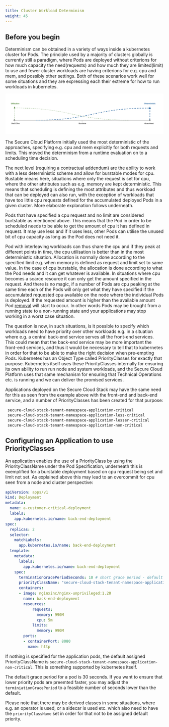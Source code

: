 ```yaml
---
title: Cluster Workload Determinism
weight: 45
---
```


## Before you begin

Determinism can be obtained in a variety of ways inside a kubernetes cluster for Pods. 
The principle used by a majority of clusters globally is currently still a paradigm, where Pods are deployed without criterions for how much capacity the need(requests) and how much they are limited(limit) to use and fewer cluster workloads are having criterions for e.g. cpu and mem, and possibly other settings. Both of these scenarios work well for some situations and they are expressing each their extreme for how to run workloads in kubernetes. 

![Quality of Service for Kubernetes](qos-k8s.png)


The Secure Cloud Platform initially used the most deterministic of the approaches, specifying e.g. cpu and mem explicitly for both requests and limits. This moved the determinism from a runtime evaluation on to a scheduling time decision. 

The next level (requiring a contractual addendum) are the ability to work with a less deterministic scheme and allow for burstable modes for cpu. Bustable means here, situations where only the request is set for cpu, where the other attributes such as e.g. memory are kept deterministic. This means that scheduling is defining the most attributes and thus workload that can be deployed can also run, with the exception of workloads that have too little cpu requests defined for the accumulated deployed Pods in a given cluster. More elaborate explanation follows underneath.

Pods that have specified a cpu request and no limit are considered burtstable as mentioned above. This means that the Pod in order to be scheduled needs to be able to get the amount of cpu it has defined in request. It may use less and if it uses less, other Pods can utilise the unused bit of cpu capacity as long as the Pod does not need it. 

Pod with interleaving workloads can thus share the cpu and if they peak at different points in time, the cpu utilisation is better than in the most deterministic situation. Allocation is normally done according to the specified limit e.g. when memory is defined as request and limit set to same value. In the case of cpu burstable, the allocation is done according to what the Pod needs and it can get whatever is available. In situations where cpu becomes a scarce resource it can only get the amount specified in the request. And there is no magic, if a number of Pods are cpu peaking at the same time each of the Pods will only get what they have specified if the accumulated requested cpu available on the node where the individual Pods is deployed. If the requested amount is higher than the available amount Pod [removal](https://kubernetes.io/docs/concepts/scheduling-eviction/pod-priority-preemption/) will start to occur. 
In other words Pods may be brought from a running state to a non-running state and your applications may stop working in a worst case situation.

The question is now, in such situations, is it possible to specify which workloads need to have priority over other workloads e.g. in a situation where e.g. a central back-end service serves all the front-end services. This could mean that the back-end service may be more important the front-end services, and thus it would be necessary to tell that to kubernetes in order for that to be able to make the right decision when pre-empting Pods. Kubernetes has an Object Type called PriorityClasses for exactly that purpose. Kubernetes itself uses these PriorityClasses internally for ensuring its own ability to run run node and system workloads, and the Secure Cloud Platform uses that same mechanism for ensuring that Technical Operations etc. is running and we can deliver the promised services.

Applications deployed on the Secure Cloud Stack may have the same need for this as seen from the example above with the front-end and back-end service, and a number of PriorityClasses has been created for that purpose:

 ```
  secure-cloud-stack-tenant-namespace-application-critical
  secure-cloud-stack-tenant-namespace-application-less-critical
  secure-cloud-stack-tenant-namespace-application-lesser-critical
  secure-cloud-stack-tenant-namespace-application-non-critical
```

## Configuring an Application to use PriorityClasses

An application enables the use of a PriorityClass by using the PriorityClassName under the Pod Specification, underneath this is exemplified for a burstable deployment based on cpu request being set and limit not set. 
As explained above this may lead to an overcommit for cpu seen from a node and cluster perspective:

``` yaml
apiVersion: apps/v1
kind: Deployment
metadata:
  name: a-customer-critical-deployment
  labels:
    app.kubernetes.io/name: back-end-deployment
spec:
  replicas: 2
  selector:
    matchLabels:
      app.kubernetes.io/name: back-end-deployment
  template:
    metadata:
      labels:
        app.kubernetes.io/name: back-end-deployment
    spec:
      terminationGracePeriodSeconds: 10 # short grace period - default is 30 seconds
      priorityClassName: "secure-cloud-stack-tenant-namespace-application-critical"
      containers:
      - image: nginxinc/nginx-unprivileged:1.20
        name: back-end-deployment
        resources:
            requests:
              memory: 990M
              cpu: 5m
            limits:
              memory: 990M
        ports:
        - containerPort: 8080
          name: http
```

If nothing is specified for the application pods, the default assigned PriorityClassName is  `secure-cloud-stack-tenant-namespace-application-non-critical`. This is something supported by kubernetes itself. 

The default grace period for a pod is 30 seconds. If you want to ensure that lower priority pods are preemted faster, you may adjust the `terminiationGracePeriod` to a feasible number of seconds lower than the default.

Please note that there may be derived classes in some situations, where e.g. an operator is used, or a sidecar is used etc. which also need to have the `priorityClassName` set in order for that not to be assigned default priority.

